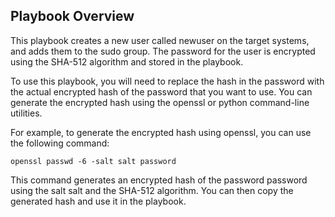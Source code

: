 ## Playbook Overview
This playbook creates a new user called newuser on the target systems, and adds them to the sudo group. The password for the user is encrypted using the SHA-512 algorithm and stored in the playbook.

To use this playbook, you will need to replace the hash in the password with the actual encrypted hash of the password that you want to use. You can generate the encrypted hash using the openssl or python command-line utilities.

For example, to generate the encrypted hash using openssl, you can use the following command:

```
openssl passwd -6 -salt salt password
```
This command generates an encrypted hash of the password password using the salt salt and the SHA-512 algorithm. You can then copy the generated hash and use it in the playbook.


